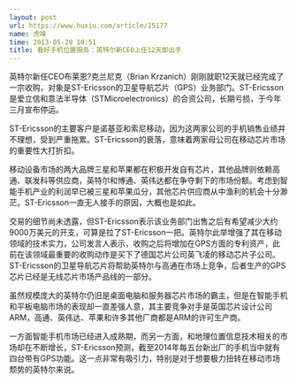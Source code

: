 ```yaml
---
layout: post
url: https://www.huxiu.com/article/15177
name: 虎嗅
time: 2013-05-29 10:51
title: 看好手机位置服务：英特尔新CEO上任12天即出手
---
```

英特尔新任CEO布莱恩?克兰尼克（Brian Krzanich）刚刚就职12天就已经完成了一宗收购，对象是ST-Ericsson的卫星导航芯片（GPS）业务部门。ST-Ericsson是爱立信和意法半导体（STMicroelectronics）的合资公司，长期亏损，于今年三月宣布停运。

ST-Ericsson的主要客户是诺基亚和索尼移动，因为这两家公司的手机销售业绩并不理想，受到严重拖累。ST-Ericsson的衰落，意味着两家母公司在移动芯片市场的重要性大打折扣。

移动设备市场的两大品牌三星和苹果都在积极开发自有芯片，其他品牌则依赖高通、联发科等供应商，英特尔和博通、英伟达都在争夺剩下的市场份额。考虑到智能手机产业的利润早已被三星和苹果瓜分，其他芯片供应商从中渔利的机会十分渺茫。ST-Ericsson一直无人接手的原因，大概也是如此。

交易的细节尚未透露，但ST-Ericsson表示该业务部门出售之后有希望减少大约9000万美元的开支，可算是拉了ST-Ericsson一把。英特尔此举增强了其在移动领域的技术实力，公司发言人表示，收购之后将增加在GPS方面的专利资产，此前在该领域最重要的收购动作是买下了德国芯片公司英飞凌的移动芯片子公司。ST-Ericsson的卫星导航芯片将帮助英特尔与高通在市场上竞争，后者生产的GPS芯片已经是无线芯片市场产品线的一部分。

虽然规模庞大的英特尔仍旧是桌面电脑和服务器芯片市场的霸主，但是在智能手机和平板电脑市场的表现却一直差强人意，其主要竞争对手是英国芯片设计公司ARM，高通、英伟达、苹果和许多其他厂商都是ARM的许可生产商。

一方面智能手机市场已经进入成熟期，而另一方面，和地理位置信息技术相关的市场却在不断增长，ST-Ericsson预测，截至2014年每五台新出厂的手机当中就有四台带有GPS功能。这一点非常有吸引力，特别是对于想要极力扭转在移动市场颓势的英特尔来说。

